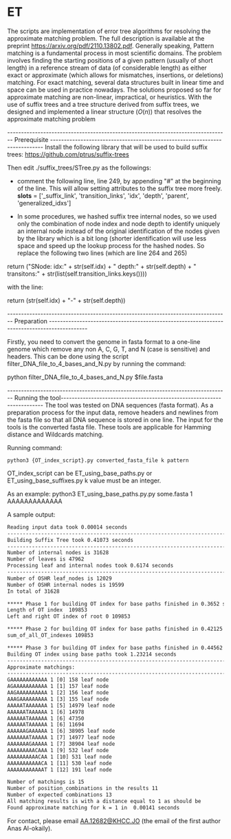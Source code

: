 # ET
The scripts are implementation of error tree algorithms for resolving the approximate matching problem. The full description is available at the preprint https://arxiv.org/pdf/2110.13802.pdf. 
Generally speaking, Pattern matching is a fundamental process in most scientific domains. The problem involves finding the starting positions of a given pattern (usually of short length) in a reference stream of data (of considerable length) as either exact or approximate (which allows for mismatches, insertions, or deletions) matching. For exact matching, several data structures built in linear time and space can be used in practice nowadays. The solutions proposed so far for approximate matching are non-linear, impractical, or heuristics. With the use of suffix trees and a tree structure derived from suffix trees, we designed and implemented a linear structure ($O(n)$) that resolves the approximate matching problem


-------------------------------------------------------------------------------- Prerequisite ---------------------------------------------------------------------------
Install the following library that will be used to build suffix trees:
https://github.com/ptrus/suffix-trees 

Then edit ./suffix_trees/STree.py as the followings:

- comment the following line, line 249, by appending "#" at the beginning of the line. This will allow setting attributes to the suffix tree more freely.
__slots__ = ['_suffix_link', 'transition_links', 'idx', 'depth', 'parent', 'generalized_idxs']

- In some procedures, we hashed suffix tree internal nodes, so we used only the combination of node index and node depth to identify uniquely an internal node instead of the original identification of the nodes given by the library which is a bit long (shorter identification will use less space and speed up the lookup process for the hashed nodes. So replace the following two lines (which are line 264 and 265) 

return ("SNode: idx:" + str(self.idx) + " depth:" + str(self.depth) +
                " transitons:" + str(list(self.transition_links.keys())))

with the line:

return (str(self.idx) + "-" + str(self.depth))


-------------------------------------------------------------------------------- Preparation --------------------------------------------------------------------------------------------

Firstly, you need to convert the genome in fasta format to a one-line genome which remove any non A, C, G, T, and N (case is sensitive) and headers. This can be done using the script filter_DNA_file_to_4_bases_and_N.py by running the command:

python filter_DNA_file_to_4_bases_and_N.py $file.fasta 

-------------------------------------------------------------------------------- Running the tool-----------------------------------------------------------------------
The tool was tested on DNA sequences (fasta format). As a preparation process for the input data, remove headers and newlines from the fasta file so that all DNA sequence is stored in one line. The input for the tools is the converted fasta file. These tools are applicable for Hamming distance and Wildcards matching. 

Running command:
```Language
python3 {OT_index_script}.py converted_fasta_file k pattern 
```

OT_index_script can be ET_using_base_paths.py or ET_using_base_suffixes.py
k value must be an integer.

As an example:
python3 ET_using_base_paths.py.py some.fasta 1 AAAAAAAAAAAAA

A sample output:
```bat
Reading input data took 0.00014 seconds
------------------------------------------------------------------------------------------
Building Suffix Tree took 0.41073 seconds
------------------------------------------------------------------------------------------
Number of internal nodes is 31628
Number of leaves is 47962
Processing leaf and internal nodes took 0.6174 seconds
------------------------------------------------------------------------------------------
Number of OSHR leaf_nodes is 12029
Number of OSHR internal nodes is 19599
In total of 31628

***** Phase 1 for building OT index for base paths finished in 0.3652 seconds
Length of OT index  109853
Left and right OT index of root 0 109853

***** Phase 2 for building OT index for base paths finished in 0.42125 seconds
sum_of_all_OT_indexes 109853

***** Phase 3 for building OT index for base paths finished in 0.44562 seconds
Building OT index using base paths took 1.23214 seconds
------------------------------------------------------------------------
Approximate matchings:
------------------------------------------------------------------------
GAAAAAAAAAAAA 1 [0] 158 leaf node
AGAAAAAAAAAAA 1 [1] 157 leaf node
AAGAAAAAAAAAA 1 [2] 156 leaf node
AAAGAAAAAAAAA 1 [3] 155 leaf node
AAAAATAAAAAAA 1 [5] 14979 leaf node
AAAAAATAAAAAA 1 [6] 14978
AAAAAATAAAAAA 1 [6] 47350
AAAAAATAAAAAA 1 [6] 11694
AAAAAAGAAAAAA 1 [6] 38905 leaf node
AAAAAAATAAAAA 1 [7] 14977 leaf node
AAAAAAAGAAAAA 1 [7] 38904 leaf node
AAAAAAAAACAAA 1 [9] 532 leaf node
AAAAAAAAAACAA 1 [10] 531 leaf node
AAAAAAAAAAACA 1 [11] 530 leaf node
AAAAAAAAAAAAT 1 [12] 191 leaf node

Number of matchings is 15
Number of position_combinations in the results 11
Number of expected combinations 13
All matching results is with a distance equal to 1 as should be
Found approximate matching for k = 1 in  0.00141 seconds
```


For contact, please email AA.12682@KHCC.JO (the email of the first author Anas Al-okaily).
